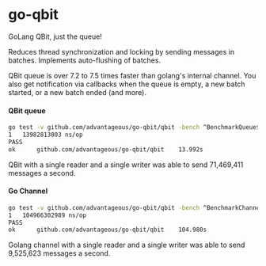 # go-qbit
GoLang QBit, just the queue!

Reduces thread synchronization and locking by sending messages in batches. 
Implements auto-flushing of batches. 


QBit queue is over 7.2 to 7.5 times faster than golang's internal channel.
You also get notification via callbacks when the queue is empty, a new batch started,
or a new batch ended (and more).


#### QBit queue
```sh
go test -v github.com/advantageous/go-qbit/qbit -bench ^BenchmarkQueue$ -run ^$
1	13982813803 ns/op
PASS
ok  	github.com/advantageous/go-qbit/qbit	13.992s

```

QBit with a single reader and a single writer was able to send 
71,469,411 messages a second. 

#### Go Channel 
```sh
go test -v github.com/advantageous/go-qbit/qbit -bench ^BenchmarkChannel$ -run ^$
1	104966302989 ns/op
PASS
ok  	github.com/advantageous/go-qbit/qbit	104.980s

```

Golang channel with a single reader and a single writer was able to send 
9,525,623 messages a second. 


